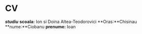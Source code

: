 # CV 
***studiu***
**scoala:** Ion si Doina Altea-Teodorovici
**Oras:**Chisinau
**nume:**Ciobanu
**prenume:** Ioan

